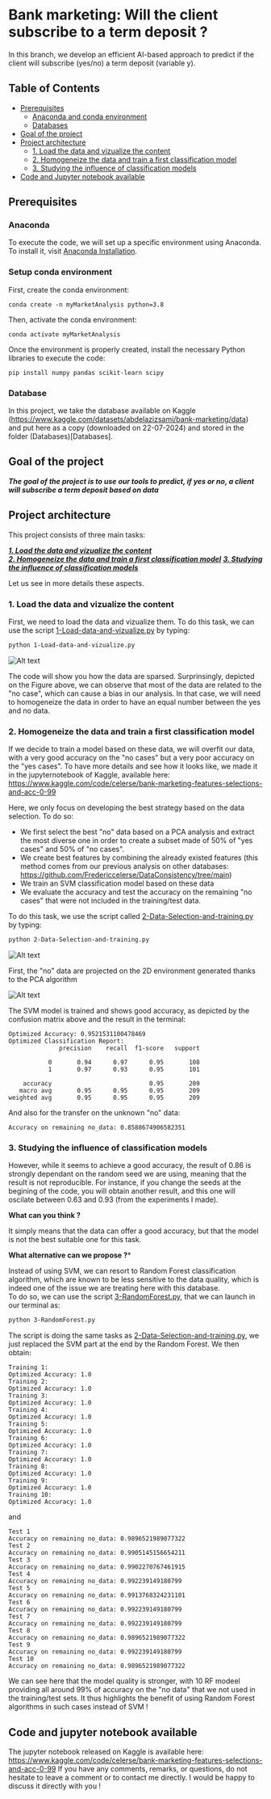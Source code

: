 # Bank marketing: Will the client subscribe to a term deposit ?

In this branch, we develop an efficient AI-based approach to predict if the client will subscribe (yes/no) a term deposit (variable y).

## Table of Contents
- [Prerequisites](#prerequisites)
  - [Anaconda and conda environment](#anaconda-and-conda-environment)
  - [Databases](#databases)
- [Goal of the project](#goal-of-the-project)
- [Project architecture](#project-architecture)
  - [1. Load the data and vizualize the content](#1-load-the-data-and-vizualize-the-content)  
  - [2. Homogeneize the data and train a first classification model](#2-homogeneize-the-data-and-train-a-first-classification-model) 
  - [3. Studying the influence of classification models](#3-studying-the-influence-of-classification-models)  
- [Code and Jupyter notebook available](#code-and-jupyter-notebook-available)

## Prerequisites

### Anaconda

To execute the code, we will set up a specific environment using Anaconda. To install it, visit [Anaconda Installation](https://docs.anaconda.com/free/anaconda/install/).

### Setup conda environment

First, create the conda environment:
```
conda create -n myMarketAnalysis python=3.8
```

Then, activate the conda environment:
```
conda activate myMarketAnalysis
```

Once the environment is properly created, install the necessary Python libraries to execute the code:
```
pip install numpy pandas scikit-learn scipy
```

### Database

In this project, we take the database available on Kaggle (https://www.kaggle.com/datasets/abdelazizsami/bank-marketing/data) and put here as a copy (downloaded on 22-07-2024) and stored in the folder (Databases)[Databases]. 

## Goal of the project

***The goal of the project is to use our tools to predict, if yes or no, a client will subscribe a term deposit based on data*** 

## Project architecture

This project consists of three main tasks:

[***1. Load the data and vizualize the content***](#1-load-the-data-and-vizualize-the-content)  
[***2. Homogeneize the data and train a first classification model***](#2-homogeneize-the-data-and-train-a-first-classification-model) 
[***3. Studying the influence of classification models***](#3-studying-the-influence-of-classification-models)  

Let us see in more details these aspects.

### 1. Load the data and vizualize the content

First, we need to load the data and vizualize them. To do this task, we can use the script [1-Load-data-and-vizualize.py](1-Load-data-and-vizualize.py) by typing:

```bash
python 1-Load-data-and-vizualize.py
```
![Alt text](Target_visualization.png)   

The code will show you how the data are sparsed. Surprinsingly, depicted on the Figure above, we can observe that most of the data are related to the "no case", which can cause a bias in our analysis. In that case, we will need to homogeneize the data in order to have an equal number between the yes and no data.

### 2. Homogeneize the data and train a first classification model

If we decide to train a model based on these data, we will overfit our data, with a very good accuracy on the "no cases" but a very poor accuracy on the "yes cases". To have more details and see how it looks like, we made it in the jupyternotebook of Kaggle, available here: https://www.kaggle.com/code/celerse/bank-marketing-features-selections-and-acc-0-99   

Here, we only focus on developing the best strategy based on the data selection. To do so:
- We first select the best "no" data based on a PCA analysis and extract the most diverse one in order to create a subset made of 50% of "yes cases" and 50% of "no cases".
- We create best features by combining the already existed features (this method comes from our previous analysis on other databases: https://github.com/Fredericcelerse/DataConsistency/tree/main)
- We train an SVM classification model based on these data
- We evaluate the accuracy and test the accuracy on the remaining "no cases" that were not included in the training/test data.

To do this task, we use the script called [2-Data-Selection-and-training.py](2-Data-Selection-and-training.py) by typing:

```bash
python 2-Data-Selection-and-training.py
```

![Alt text](PCA.png)   

First, the "no" data are projected on the 2D environment generated thanks to the PCA algorithm

![Alt text](Confusion_matrix.png)   

The SVM model is trained and shows good accuracy, as depicted by the confusion matrix above and the result in the terminal:
```
Optimized Accuracy: 0.9521531100478469
Optimized Classification Report:
              precision    recall  f1-score   support

           0       0.94      0.97      0.95       108
           1       0.97      0.93      0.95       101

    accuracy                           0.95       209
   macro avg       0.95      0.95      0.95       209
weighted avg       0.95      0.95      0.95       209
```

And also for the transfer on the unknown "no" data:

```
Accuracy on remaining no_data: 0.8588674906582351
```

### 3. Studying the influence of classification models

However, while it seems to achieve a good accuracy, the result of 0.86 is strongly dependant on the random seed we are using, meaning that the result is not reproducible. For instance, if you change the seeds at the begining of the code, you will obtain another result, and this one will oscilate between 0.63 and 0.93 (from the experiments I made).

**What can you think ?**

It simply means that the data can offer a good accuracy, but that the model is not the best suitable one for this task.

**What alternative can we propose ?***

Instead of using SVM, we can resort to Random Forest classification algorithm, which are known to be less sensitive to the data quality, which is indeed one of the issue we are treating here with this database.   
To do so, we can use the script [3-RandomForest.py](3-RandomForest.py), that we can launch in our terminal as:

```bash
python 3-RandomForest.py
```

The script is doing the same tasks as [2-Data-Selection-and-training.py](2-Data-Selection-and-training.py), we just replaced the SVM part at the end by the Random Forest. We then obtain:

```
Training 1:
Optimized Accuracy: 1.0
Training 2:
Optimized Accuracy: 1.0
Training 3:
Optimized Accuracy: 1.0
Training 4:
Optimized Accuracy: 1.0
Training 5:
Optimized Accuracy: 1.0
Training 6:
Optimized Accuracy: 1.0
Training 7:
Optimized Accuracy: 1.0
Training 8:
Optimized Accuracy: 1.0
Training 9:
Optimized Accuracy: 1.0
Training 10:
Optimized Accuracy: 1.0
```

and 

```
Test 1
Accuracy on remaining no_data: 0.9896521989077322
Test 2
Accuracy on remaining no_data: 0.9905145156654211
Test 3
Accuracy on remaining no_data: 0.9902270767461915
Test 4
Accuracy on remaining no_data: 0.992239149180799
Test 5
Accuracy on remaining no_data: 0.9913768324231101
Test 6
Accuracy on remaining no_data: 0.992239149180799
Test 7
Accuracy on remaining no_data: 0.992239149180799
Test 8
Accuracy on remaining no_data: 0.9896521989077322
Test 9
Accuracy on remaining no_data: 0.992239149180799
Test 10
Accuracy on remaining no_data: 0.9896521989077322
```

We can see here that the model quality is stronger, with 10 RF modeel providing all around 99% of accuracy on the "no data" that we not used in the training/test sets. It thus highlights the benefit of using Random Forest algorithms in such cases instead of SVM !

## Code and jupyter notebook available

The jupyter notebook released on Kaggle is available here: https://www.kaggle.com/code/celerse/bank-marketing-features-selections-and-acc-0-99
If you have any comments, remarks, or questions, do not hesitate to leave a comment or to contact me directly. I would be happy to discuss it directly with you !

